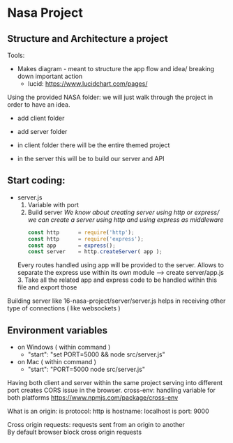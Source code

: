 # Nasa Project

## Structure and Architecture a project
Tools:
- Makes diagram - meant to structure the app flow and idea/
breaking down important action
	- lucid: https://www.lucidchart.com/pages/

Using the provided NASA folder: we will just walk through the project in order to have an idea.
- add client folder
- add server folder

- in client folder there will be the entire themed project
- in the server this will be to build our server and API
## Start coding:
- server.js
	1. Variable with port
	2. Build server
		*We know about creating server using http or express/ we can create a server 
		using http and using express as middleware*
		```js
		const http 		= require('http');
		const http 		= require('express');
		const app 		= express();
		const server 	= http.createServer( app );
		```
	Every routes handled using app will be provided to the server. 
	Allows to separate the express use within its own module
	--> create server/app.js
	3. Take all the related app and express code to be handled within this file
	and export those

Building server like 16-nasa-project/server/server.js helps in receiving other type of
connections ( like websockets )

## Environment variables
- on Windows ( within command )
	- "start": "set PORT=5000 && node src/server.js"
- on Mac ( within command )
	- "start": "PORT=5000 node src/server.js"

Having both client and server within the same project serving into different port creates CORS issue in the browser.
cross-env: handling variable for both platforms
https://www.npmjs.com/package/cross-env

What is an origin:
	 is protocol: http
	 is hostname: localhost
	 is port: 9000

Cross origin requests: requests sent from an origin to another  
By default browser block cross origin requests 